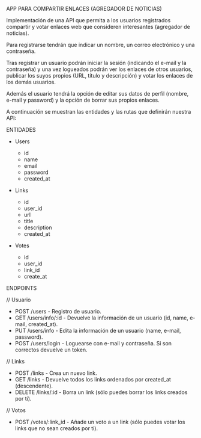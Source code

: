 APP PARA COMPARTIR ENLACES (AGREGADOR DE NOTICIAS)

Implementación de una API que permita a los usuarios registrados compartir y votar enlaces web que consideren interesantes (agregador de noticias).

Para registrarse tendrán que indicar un nombre, un correo electrónico y una contraseña.

Tras registrar un usuario podrán iniciar la sesión (indicando el e-mail y la contraseña) y una vez logueados podrán ver los enlaces de otros usuarios, publicar los suyos propios (URL, título y descripción) y votar los enlaces de los demás usuarios.

Además el usuario tendrá la opción de editar sus datos de perfil (nombre, e-mail y password) y la opción de borrar sus propios enlaces.

A continuación se muestran las entidades y las rutas que definirán nuestra API:

ENTIDADES

- Users
    - id
    - name
    - email
    - password
    - created_at
    
- Links
    - id
    - user_id
    - url
    - title
    - description
    - created_at

- Votes
    - id
    - user_id
    - link_id
    - create_at


ENDPOINTS

// Usuario
- POST /users - Registro de usuario.
- GET /users/info/:id - Devuelve la información de un usuario (id, name, e-mail, created_at).
- PUT /users/info - Edita la información de un usuario (name, e-mail, password).
- POST /users/login - Loguearse con e-mail y contraseña. Si son correctos devuelve un token.

// Links
- POST /links - Crea un nuevo link.
- GET /links - Devuelve todos los links ordenados por created_at (descendente).
- DELETE /links/:id - Borra un link (sólo puedes borrar los links creados por ti).

// Votos
- POST /votes/:link_id - Añade un voto a un link (sólo puedes votar los links que no sean creados por ti).